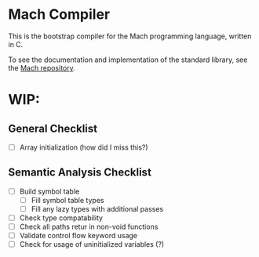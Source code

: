 # Mach Compiler

This is the bootstrap compiler for the Mach programming language, written in C.

To see the documentation and implementation of the standard library, see the [Mach repository](https://github.com/octalide/mach).

# WIP:

## General Checklist

- [ ] Array initialization (how did I miss this?)

## Semantic Analysis Checklist

- [ ] Build symbol table
  - [ ] Fill symbol table types
  - [ ] Fill any lazy types with additional passes
- [ ] Check type compatability
- [ ] Check all paths retur in non-void functions
- [ ] Validate control flow keyword usage
- [ ] Check for usage of uninitialized variables (?)

